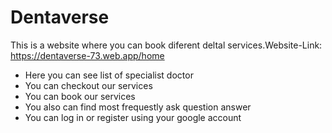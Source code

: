 # Dentaverse

This is a website where you can book diferent deltal services.Website-Link: https://dentaverse-73.web.app/home

* Here you can see list of specialist doctor
* You can checkout our services
* You can book our services
* You also can find most frequestly ask question answer
* You can log in or register using your google account

